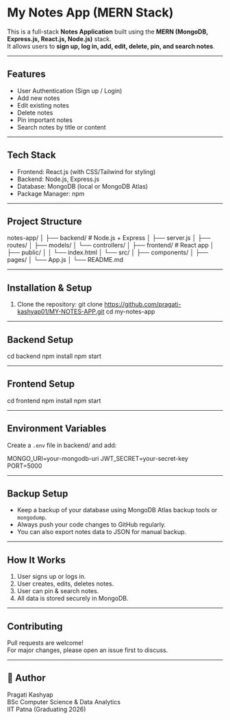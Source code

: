 #  My Notes App (MERN Stack)

This is a full-stack **Notes Application** built using the **MERN (MongoDB, Express.js, React.js, Node.js)** stack.  
It allows users to **sign up, log in, add, edit, delete, pin, and search notes**.

------------------------------------------------------------

##  Features
- User Authentication (Sign up / Login)
- Add new notes
- Edit existing notes
- Delete notes
- Pin important notes
- Search notes by title or content

------------------------------------------------------------

##  Tech Stack
- Frontend: React.js (with CSS/Tailwind for styling)
- Backend: Node.js, Express.js
- Database: MongoDB (local or MongoDB Atlas)
- Package Manager: npm

------------------------------------------------------------

##  Project Structure
notes-app/
│
├── backend/          # Node.js + Express
│   ├── server.js
│   ├── routes/
│   ├── models/
│   └── controllers/
│
├── frontend/         # React app
│   ├── public/
│   │   └── index.html
│   └── src/
│       ├── components/
│       ├── pages/
│       └── App.js
│
└── README.md

------------------------------------------------------------

##  Installation & Setup

1. Clone the repository:
   git clone https://github.com/pragati-kashyap01/MY-NOTES-APP.git
   cd my-notes-app

------------------------------------------------------------

##  Backend Setup
   cd backend
   npm install
   npm start

------------------------------------------------------------

##  Frontend Setup
   cd frontend
   npm install
   npm start

------------------------------------------------------------

##  Environment Variables
Create a `.env` file in backend/ and add:

   MONGO_URI=your-mongodb-uri
   JWT_SECRET=your-secret-key
   PORT=5000

------------------------------------------------------------

##  Backup Setup
- Keep a backup of your database using MongoDB Atlas backup tools or `mongodump`.
- Always push your code changes to GitHub regularly.
- You can also export notes data to JSON for manual backup.

------------------------------------------------------------

##  How It Works
1. User signs up or logs in.
2. User creates, edits, deletes notes.
3. User can pin & search notes.
4. All data is stored securely in MongoDB.

------------------------------------------------------------

##  Contributing
Pull requests are welcome!  
For major changes, please open an issue first to discuss.

------------------------------------------------------------

## 👩 Author
Pragati Kashyap  
BSc Computer Science & Data Analytics  
IIT Patna (Graduating 2026)

